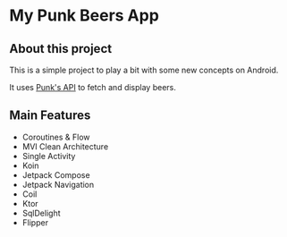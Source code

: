 # My Punk Beers App

## About this project

This is a simple project to play a bit with some new concepts on Android.

It uses [Punk's API](https://punkapi.com/documentation/v2) to fetch and display beers.

## Main Features

+ Coroutines & Flow
+ MVI Clean Architecture
+ Single Activity
+ Koin
+ Jetpack Compose
+ Jetpack Navigation
+ Coil
+ Ktor
+ SqlDelight
+ Flipper

